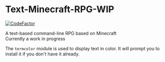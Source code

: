 # Text-Minecraft-RPG-WIP

[![CodeFactor](https://www.codefactor.io/repository/github/fungamer2-2/text-minecraft-rpg-wip/badge)](https://www.codefactor.io/repository/github/fungamer2-2/text-minecraft-rpg-wip)

A text-based command-line RPG based on Minecraft<br />
Currently a work in progress

The `termcolor` module is used to display text in color. It will prompt you to install it if you don't have it already.
